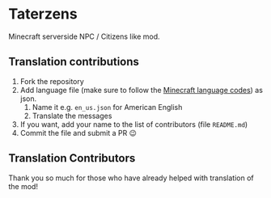 # Taterzens
Minecraft serverside NPC / Citizens like mod.


## Translation contributions
1. Fork the repository
2. Add language file (make sure to follow the [Minecraft language codes](https://minecraft.gamepedia.com/Language)) as json.
    1. Name it e.g. `en_us.json` for American English
    2. Translate the messages
3. If you want, add your name to the list of contributors (file `README.md`)
4. Commit the file and submit a PR :wink:

## Translation Contributors
Thank you so much for those who have already helped with translation of the mod!
